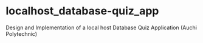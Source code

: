# localhost_database-quiz_app
Design and Implementation of a local host Database Quiz Application (Auchi Polytechnic)
